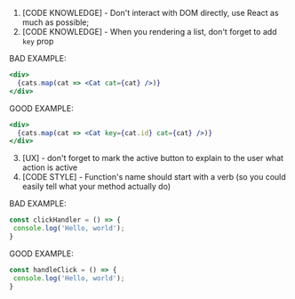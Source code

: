 1. [CODE KNOWLEDGE] - Don't interact with DOM directly, use React as much as possible;
2. [CODE KNOWLEDGE] - When you rendering a list, don't forget to add `key` prop

BAD EXAMPLE:
```jsx
<div>
  {cats.map(cat => <Cat cat={cat} />)}
</div>
```

GOOD EXAMPLE:
```jsx
<div>
  {cats.map(cat => <Cat key={cat.id} cat={cat} />)}
</div>
```
3. [UX] - don't forget to mark the active button to explain to the user what action is active
4. [CODE STYLE] - Function's name should start with a verb (so you could easily tell what your method actually do)

BAD EXAMPLE:
```jsx
const clickHandler = () => {
 console.log('Hello, world');
}
```

GOOD EXAMPLE:
```jsx
const handleClick = () => {
 console.log('Hello, world');
}
```
